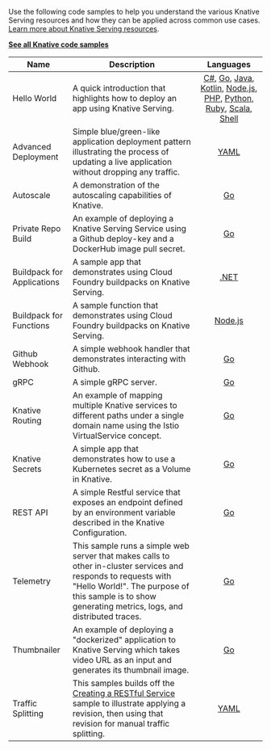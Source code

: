 Use the following code samples to help you understand the various Knative
Serving resources and how they can be applied across common use cases.
[Learn more about Knative Serving resources](../README.md).

[**See all Knative code samples**](../../samples/)

| Name                       | Description                                                                                                                                                                                                              |                                                                                                                                                                                                                                                      Languages                                                                                                                                                                                                                                                      |
| -------------------------- | ------------------------------------------------------------------------------------------------------------------------------------------------------------------------------------------------------------------------ | :-----------------------------------------------------------------------------------------------------------------------------------------------------------------------------------------------------------------------------------------------------------------------------------------------------------------------------------------------------------------------------------------------------------------------------------------------------------------------------------------------------------------: |
| Hello World                | A quick introduction that highlights how to deploy an app using Knative Serving.                                                                                                                                         | [C#](./hello-world/helloworld-csharp/README.md), [Go](./hello-world/helloworld-go/README.md), [Java](./hello-world/helloworld-java/README.md), [Kotlin](./hello-world/helloworld-kotlin/README.md), [Node.js](./hello-world/helloworld-nodejs/README.md), [PHP](./hello-world/helloworld-php/README.md), [Python](./hello-world/helloworld-python/README.md), [Ruby](./hello-world/helloworld-ruby/README.md), [Scala](./hello-world/helloworld-scala/README.md), [Shell](./hello-world/helloworld-shell/README.md) |
| Advanced Deployment        | Simple blue/green-like application deployment pattern illustrating the process of updating a live application without dropping any traffic.                                                                              |                                                                                                                                                                                                                                         [YAML](./blue-green-deployment.md)                                                                                                                                                                                                                                          |
| Autoscale                  | A demonstration of the autoscaling capabilities of Knative.                                                                                                                                                              |                                                                                                                                                                                                                                           [Go](./autoscale-go/README.md)                                                                                                                                                                                                                                            |
| Private Repo Build         | An example of deploying a Knative Serving Service using a Github deploy-key and a DockerHub image pull secret.                                                                                                           |                                                                                                                                                                                                                                       [Go](./build-private-repo-go/README.md)                                                                                                                                                                                                                                       |
| Buildpack for Applications | A sample app that demonstrates using Cloud Foundry buildpacks on Knative Serving.                                                                                                                                        |                                                                                                                                                                                                                                      [.NET](./buildpack-app-dotnet/README.md)                                                                                                                                                                                                                                       |
| Buildpack for Functions    | A sample function that demonstrates using Cloud Foundry buildpacks on Knative Serving.                                                                                                                                   |                                                                                                                                                                                                                                  [Node.js](./buildpack-function-nodejs/README.md)                                                                                                                                                                                                                                   |
| Github Webhook             | A simple webhook handler that demonstrates interacting with Github.                                                                                                                                                      |                                                                                                                                                                                                                                           [Go](./gitwebhook-go/README.md)                                                                                                                                                                                                                                           |
| gRPC                       | A simple gRPC server.                                                                                                                                                                                                    |                                                                                                                                                                                                                                           [Go](./grpc-ping-go/README.md)                                                                                                                                                                                                                                            |
| Knative Routing            | An example of mapping multiple Knative services to different paths under a single domain name using the Istio VirtualService concept.                                                                                    |                                                                                                                                                                                                                                        [Go](./knative-routing-go/README.md)                                                                                                                                                                                                                                         |
| Knative Secrets            | A simple app that demonstrates how to use a Kubernetes secret as a Volume in Knative.                                                                                                                                    |                                                                                                                                                                                                                                            [Go](./secrets-go/README.md)                                                                                                                                                                                                                                             |
| REST API                   | A simple Restful service that exposes an endpoint defined by an environment variable described in the Knative Configuration.                                                                                             |                                                                                                                                                                                                                                            [Go](./rest-api-go/README.md)                                                                                                                                                                                                                                            |
| Telemetry                  | This sample runs a simple web server that makes calls to other in-cluster services and responds to requests with "Hello World!". The purpose of this sample is to show generating metrics, logs, and distributed traces. |                                                                                                                                                                                                                                           [Go](./telemetry-go/README.md)                                                                                                                                                                                                                                            |
| Thumbnailer                | An example of deploying a "dockerized" application to Knative Serving which takes video URL as an input and generates its thumbnail image.                                                                               |                                                                                                                                                                                                                                          [Go](./thumbnailer-go/README.md)                                                                                                                                                                                                                                           |
| Traffic Splitting          | This samples builds off the [Creating a RESTful Service](./rest-api-go) sample to illustrate applying a revision, then using that revision for manual traffic splitting.                                                 |                                                                                                                                                                                                                                        [YAML](./traffic-splitting/README.md)                                                                                                                                                                                                                                        |

